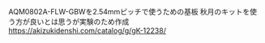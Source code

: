 AQM0802A-FLW-GBWを2.54mmピッチで使うための基板
秋月のキットを使う方が良いとは思うが実験のため作成
https://akizukidenshi.com/catalog/g/gK-12238/
